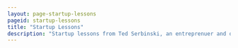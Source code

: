 ```yaml
---
layout: page-startup-lessons
pageid: startup-lessons
title: "Startup Lessons"
description: "Startup lessons from Ted Serbinski, an entreprenuer and open source hacker turned early stage VC rebuilding Detroit."
---
```

